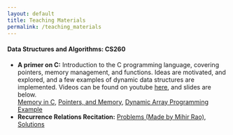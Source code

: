 ```yaml
---
layout: default
title: Teaching Materials 
permalink: /teaching_materials
---
```


#### Data Structures and Algorithms: CS260
<ul>
<li>
    <b>A primer on C:</b> Introduction to the C programming language, covering pointers, memory management, and functions. Ideas are motivated, and explored, and a few examples of dynamic data structures are implemented. Videos can be found on youtube <a href="https://www.youtube.com/playlist?list=PLAs3IJH-GBx1PcAuQrLpUbFdSuOo4yLod">here</a>, and slides are below.<br> 
    <a href="https://github.com/jmparlett/cPrimer/blob/main/v3/memoryInC/memoryInC.pdf">Memory in C</a>, 
    <a href="https://github.com/jmparlett/cPrimer/blob/main/v3/pointersandmemory/pointersandmemory.pdf">Pointers, and Memory</a>, 
    <a href="https://github.com/jmparlett/cPrimer/blob/main/v3/dynamicArray/dynamicArray.pdf">Dynamic Array Programming Example</a>
    <!-- <a href="">Advanced Topics in C</a> -->
    <!-- <a href="">Dictionary Programming Example</a> -->
    <br>
</li>
<li>
    <b>Recurrence Relations Recitation:</b> <a href="{{ "/_data/documents/260_recitation/recitation_2.pdf" | relative_url }}">Problems (Made by Mihir Rao)</a>, <a href="{{ "/_data/documents/260_recitation/Recitation_2_Solved.pdf" | relative_url }}">Solutions</a>
</li>
</ul>

<!-- #### Abstract Algebra II: Math 332
<a href="{{ "/_data/documents/Abstract_Algebra_II_Review_Sheet.pdf" | relative_url }}">Abstract Algebra II Review</a>. Includes solutions to review problems from <a href="https://www.amazon.com/Contemporary-Abstract-Algebra-Textbooks-Mathematics/dp/0367651785/ref=sr_1_1?crid=DPZ3SHK8CEV9&dib=eyJ2IjoiMSJ9.CT_kk5bBTB2DxI2RDVO0Epk7sy5X4XIuJEk0ZY-uGzHzNv7Px7vsDZmShs_QXah1o_C8_8p1SldSuSHshllBMZiVn6s0R0tHP5klRWKVt7c.5KlASCOZcob-_gII8pC0vwFL8TdTWw3B7vUqisLE0Y0&dib_tag=se&keywords=contemporary+abstract+algebra+10th&qid=1714945763&s=books&sprefix=contemporary+abstract+algebra+10th%2Cstripbooks%2C155&sr=1-1">Contemporary Abstract Algebra 10th Edition.</a> -->